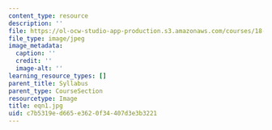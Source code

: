 ```yaml
---
content_type: resource
description: ''
file: https://ol-ocw-studio-app-production.s3.amazonaws.com/courses/18-155-differential-analysis-fall-2004/c7b5319ed665e3620f34407d3e3b3221_eqn1.jpg
file_type: image/jpeg
image_metadata:
  caption: ''
  credit: ''
  image-alt: ''
learning_resource_types: []
parent_title: Syllabus
parent_type: CourseSection
resourcetype: Image
title: eqn1.jpg
uid: c7b5319e-d665-e362-0f34-407d3e3b3221
---
```

